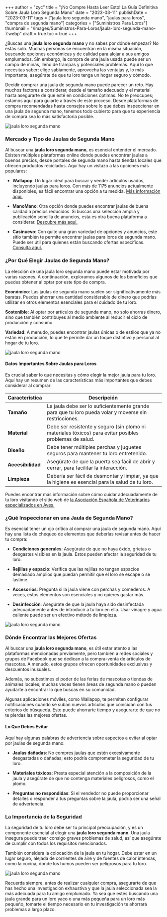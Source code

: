 +++
author = "zyc"
title = "¡No Compre Hasta Leer Esto! La Guía Definitiva Sobre Jaula Loro Segunda Mano"
date = "2023-03-11"
publishDate = "2023-03-11"
tags = ["jaula loro segunda mano", "jaulas para loros", "compra de segunda mano"]
categories = ["Suministros Para Loros"]
thumbnail = "/images/Suministros-Para-Loros/jaula-loro-segunda-mano-7.webp"
draft = true
toc = true
+++


¿Buscas una **jaula loro segunda mano** y no sabes por dónde empezar? No estás solo. Muchas personas se encuentran en la misma situación, buscando opciones económicas y de calidad para alojar a sus amigos emplumados. Sin embargo, la compra de una jaula usada puede ser un campo de minas, lleno de trampas y potenciales problemas. Aquí lo que necesitas saber: elige sabiamente, aprovecha las ventajas y, lo más importante, asegúrate de que tu loro tenga un hogar seguro y cómodo.

Decidir comprar una jaula de segunda mano puede parecer un reto. Hay muchos factores a considerar, desde el tamaño adecuado y el material hasta asegurarte de que esté en condiciones óptimas. No te preocupes; estamos aquí para guiarte a través de este proceso. Desde plataformas de compra recomendadas hasta consejos sobre lo que debes inspeccionar en una jaula de segunda mano, tenemos todo cubierto para que tu experiencia de compra sea lo más satisfactoria posible.

![jaula loro segunda mano](/images/Suministros-Para-Loros/jaula-loro-segunda-mano-4.webp)

### Mercado y Tipo de Jaulas de Segunda Mano

Al buscar una **jaula loro segunda mano**, es esencial entender el mercado. Existen múltiples plataformas online donde puedes encontrar jaulas a buenos precios, desde portales de segunda mano hasta tiendas locales que ofrecen productos reciclados. Aquí hay un vistazo a las opciones más populares:

- **Wallapop**: Un lugar ideal para buscar y vender artículos usados, incluyendo jaulas para loros. Con más de 1175 anuncios actualmente disponibles, es fácil encontrar una opción a tu medida. [Más información aquí.](https://es.wallapop.com/muebles-deco-y-jardin/jaula-loros)

- **ManoMano**: Otra opción donde puedes encontrar jaulas de buena calidad a precios reducidos. Si buscas una selección amplia y publicación sencilla de anuncios, esta es otra buena plataforma a considerar. [Descubre más aquí.](https://www.manomano.es/cat/jaula+loros+2+mano)

- **Casinuevo**: Con quite una gran variedad de opciones y anuncios, este sitio también te permite encontrar jaulas para loros de segunda mano. Puede ser útil para quienes están buscando ofertas específicas. [Consulta aquí.](https://www.casinuevo.com/tendencia/jaula-loro.html)

### ¿Por Qué Elegir Jaulas de Segunda Mano?

La elección de una jaula loro segunda mano puede estar motivada por varias razones. A continuación, exploramos algunos de los beneficios que puedes obtener al optar por este tipo de compra.

**Económico**: Las jaulas de segunda mano suelen ser significativamente más baratas. Puedes ahorrar una cantidad considerable de dinero que podrías utilizar en otros elementos esenciales para el cuidado de tu loro.

**Sostenible**: Al optar por artículos de segunda mano, no solo ahorras dinero, sino que también contribuyes al medio ambiente al reducir el ciclo de producción y consumo.

**Variedad**: A menudo, puedes encontrar jaulas únicas o de estilos que ya no están en producción, lo que te permite dar un toque distintivo y personal al hogar de tu loro.

![jaula loro segunda mano](/images/Suministros-Para-Loros/jaula-loro-segunda-mano-4.webp)

#### Datos Importantes Sobre Jaulas para Loros

Es crucial saber lo que necesitas y cómo elegir la mejor jaula para tu loro. Aquí hay un resumen de las características más importantes que debes considerar al comprar:

| Característica          | Descripción           |
|------------------------|-----------------------|
| **Tamaño**             | La jaula debe ser lo suficientemente grande para que tu loro pueda volar y moverse sin restricciones. |
| **Material**           | Debe ser resistente y seguro (sin plomo ni materiales tóxicos) para evitar posibles problemas de salud. |
| **Diseño**             | Debe tener múltiples perchas y juguetes seguros para mantener tu loro entretenido. |
| **Accesibilidad**      | Asegúrate de que la puerta sea fácil de abrir y cerrar, para facilitar la interacción. |
| **Limpieza**           | Debería ser fácil de desmontar y limpiar, ya que la higiene es esencial para la salud de tu loro. |

Puedes encontrar más información sobre cómo cuidar adecuadamente de tu loro visitando el sitio web de [la Asociación Española de Veterinarios especializados en Aves.](https://www.aev.org/)

### ¿Qué Inspeccionar en una Jaula de Segunda Mano?

Es esencial tener un ojo crítico al comprar una jaula de segunda mano. Aquí hay una lista de chequeo de elementos que deberías revisar antes de hacer tu compra:

- **Condiciones generales**: Asegúrate de que no haya óxido, grietas o desgastes visibles en la jaula. Estos pueden afectar la seguridad de tu loro.
  
- **Rejillas y espacio**: Verifica que las rejillas no tengan espacios demasiado amplios que puedan permitir que el loro se escape o se lastime.

- **Accesorios**: Pregunta si la jaula viene con perchas y comederos. A veces, estos elementos son esenciales y no quieres gastar más.

- **Desinfección**: Asegúrate de que la jaula haya sido desinfectada adecuadamente antes de introducir a tu loro en ella. Usar vinagre y agua caliente puede ser un efectivo método de limpieza.

![jaula loro segunda mano](/images/Suministros-Para-Loros/jaula-loro-segunda-mano-4.webp)

### Dónde Encontrar las Mejores Ofertas

Al buscar una **jaula loro segunda mano**, es útil estar atento a las plataformas mencionadas previamente, pero también a redes sociales y grupos de Facebook que se dedican a la compra-venta de artículos de mascotas. A menudo, estos grupos ofrecen oportunidades exclusivas y descuentos inusuales.

Además, no subestimes el poder de las ferias de mascotas o tiendas de animales locales; muchas veces tienen áreas de segunda mano o pueden ayudarte a encontrar lo que buscas en su comunidad.

Algunas aplicaciones móviles, como Wallapop, te permiten configurar notificaciones cuando se suban nuevos artículos que coincidan con tus criterios de búsqueda. Esto puede ahorrarte tiempo y asegurarte de que no te pierdas las mejores ofertas.

#### Lo Que Debes Evitar 

Aquí hay algunas palabras de advertencia sobre aspectos a evitar al optar por jaulas de segunda mano:

- **Jaulas dañadas**: No compres jaulas que estén excesivamente desgastadas o dañadas; esto podría comprometer la seguridad de tu loro.

- **Materiales tóxicos**: Presta especial atención a la composición de la jaula y asegúrate de que no contenga materiales peligrosos, como el plomo.

- **Preguntas no respondidas**: Si el vendedor no puede proporcionar detalles o responder a tus preguntas sobre la jaula, podría ser una señal de advertencia.

### La Importancia de la Seguridad

La seguridad de tu loro debe ser tu principal preocupación, y es un componente esencial al elegir una **jaula loro segunda mano**. Una jaula insegura puede traer consigo graves problemas de salud, así que asegúrate de cumplir con todos los requisitos mencionados. 

También considera la colocación de la jaula en tu hogar. Debe estar en un lugar seguro, alejada de corrientes de aire y de fuentes de calor intensas, como la cocina, donde los humos pueden ser peligrosos para tu loro.

![jaula loro segunda mano](/images/Suministros-Para-Loros/jaula-loro-segunda-mano-4.webp) 

Recuerda siempre, antes de realizar cualquier compra, asegurarte de que has hecho una investigación exhaustiva y que la jaula seleccionada sea la más adecuada para tu amigo emplumado. Ya sea que estés buscando una jaula grande para un loro yaco o una más pequeña para un loro más pequeño, tomarte el tiempo necesario en tu investigación te ahorrará problemas a largo plazo.
